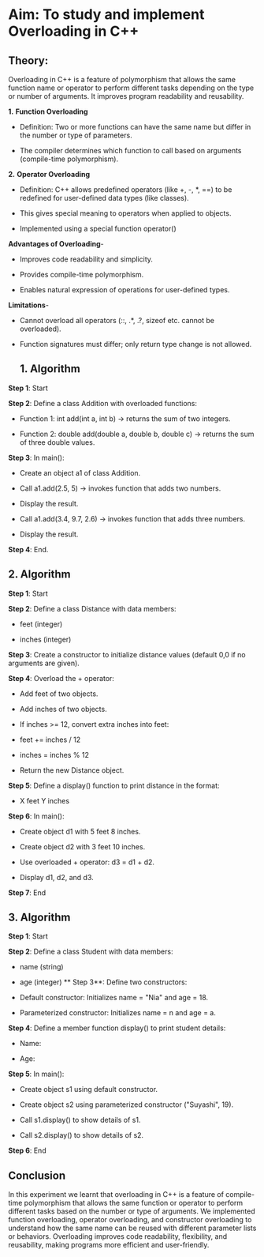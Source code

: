 # Aim: To study and implement Overloading in C++

## Theory:

Overloading in C++ is a feature of polymorphism that allows the same function name or operator to perform different tasks depending on the type or number of arguments. It improves program readability and reusability.

**1.** **Function Overloading**

- Definition: Two or more functions can have the same name but differ in the number or type of parameters.

- The compiler determines which function to call based on arguments (compile-time polymorphism).

**2.** **Operator Overloading**

- Definition: C++ allows predefined operators (like +, -, *, ==) to be redefined for user-defined data types (like classes).

- This gives special meaning to operators when applied to objects.

- Implemented using a special function operator<symbol>()

**Advantages of Overloading**-

- Improves code readability and simplicity.

- Provides compile-time polymorphism.

- Enables natural expression of operations for user-defined types.

**Limitations**-

- Cannot overload all operators (::, .*, .?, sizeof etc. cannot be overloaded).

- Function signatures must differ; only return type change is not allowed.

  ## 1. Algorithm

**Step 1**: Start

**Step 2**: Define a class Addition with overloaded functions:

- Function 1: int add(int a, int b) → returns the sum of two integers.

- Function 2: double add(double a, double b, double c) → returns the sum of three double values.

**Step 3**: In main():

- Create an object a1 of class Addition.

- Call a1.add(2.5, 5) → invokes function that adds two numbers.

- Display the result.

- Call a1.add(3.4, 9.7, 2.6) → invokes function that adds three numbers.

- Display the result.

**Step 4**: End.

## 2. Algorithm

**Step 1**: Start

**Step 2**: Define a class Distance with data members:

- feet (integer)

- inches (integer)

**Step 3**: Create a constructor to initialize distance values (default 0,0 if no arguments are given).

**Step 4**: Overload the + operator:

- Add feet of two objects.

- Add inches of two objects.

- If inches >= 12, convert extra inches into feet:

- feet += inches / 12

- inches = inches % 12

- Return the new Distance object.

**Step 5**: Define a display() function to print distance in the format:

- X feet Y inches

**Step 6**: In main():

- Create object d1 with 5 feet 8 inches.

- Create object d2 with 3 feet 10 inches.

- Use overloaded + operator: d3 = d1 + d2.

- Display d1, d2, and d3.

**Step 7**: End

## 3. Algorithm

**Step 1**: Start

**Step 2**: Define a class Student with data members:

- name (string)

- age (integer)
**
Step 3**: Define two constructors:

- Default constructor: Initializes name = "Nia" and age = 18.

- Parameterized constructor: Initializes name = n and age = a.

**Step 4**: Define a member function display() to print student details:

- Name: <name>

- Age: <age>

**Step 5**: In main():

- Create object s1 using default constructor.

- Create object s2 using parameterized constructor ("Suyashi", 19).

- Call s1.display() to show details of s1.

- Call s2.display() to show details of s2.

**Step 6**: End

## Conclusion

In this experiment we learnt that overloading in C++ is a feature of compile-time polymorphism that allows the same function or operator to perform different tasks based on the number or type of arguments. We implemented function overloading, operator overloading, and constructor overloading to understand how the same name can be reused with different parameter lists or behaviors. Overloading improves code readability, flexibility, and reusability, making programs more efficient and user-friendly.
